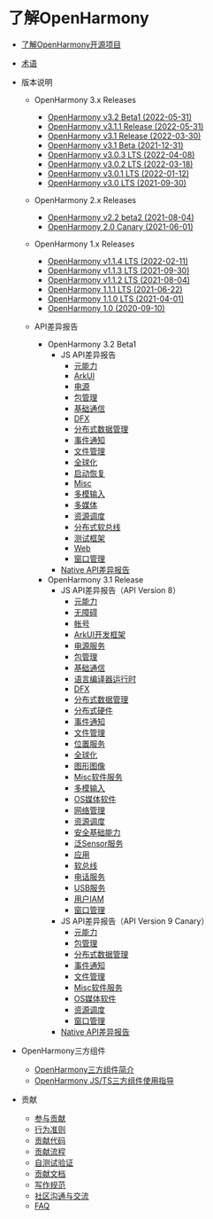 # 了解OpenHarmony

- [了解OpenHarmony开源项目](OpenHarmony-Overview_zh.md)
- [术语](glossary.md)
- 版本说明
  - OpenHarmony 3.x Releases

    -   [OpenHarmony v3.2 Beta1 (2022-05-31)](release-notes/OpenHarmony-v3.2-beta1.md)
    -   [OpenHarmony v3.1.1 Release (2022-05-31)](release-notes/OpenHarmony-v3.1.1-release.md)
    -   [OpenHarmony v3.1 Release (2022-03-30)](release-notes/OpenHarmony-v3.1-release.md)    
    -   [OpenHarmony v3.1 Beta (2021-12-31)](release-notes/OpenHarmony-v3.1-beta.md)
    -   [OpenHarmony v3.0.3 LTS (2022-04-08)](release-notes/OpenHarmony-v3.0.3-LTS.md)
    -   [OpenHarmony v3.0.2 LTS (2022-03-18)](release-notes/OpenHarmony-v3.0.2-LTS.md)
    -   [OpenHarmony v3.0.1 LTS (2022-01-12)](release-notes/OpenHarmony-v3.0.1-LTS.md)
    -   [OpenHarmony v3.0 LTS (2021-09-30)](release-notes/OpenHarmony-v3.0-LTS.md)
    
  - OpenHarmony 2.x Releases
    
    -   [OpenHarmony v2.2 beta2 (2021-08-04)](release-notes/OpenHarmony-v2.2-beta2.md)
    -   [OpenHarmony 2.0 Canary (2021-06-01)](release-notes/OpenHarmony-2-0-Canary.md)
    
  - OpenHarmony 1.x Releases 
    
    -   [OpenHarmony v1.1.4 LTS (2022-02-11)](release-notes/OpenHarmony-v1-1-4-LTS.md)
    -   [OpenHarmony v1.1.3 LTS (2021-09-30)](release-notes/OpenHarmony-v1-1-3-LTS.md)
    -   [OpenHarmony v1.1.2 LTS (2021-08-04)](release-notes/OpenHarmony-v1.1.2-LTS.md)
    -   [OpenHarmony 1.1.1 LTS (2021-06-22)](release-notes/OpenHarmony-1-1-1-LTS.md)
    -   [OpenHarmony 1.1.0 LTS (2021-04-01)](release-notes/OpenHarmony-1-1-0-LTS.md)
    -   [OpenHarmony 1.0 (2020-09-10)](release-notes/OpenHarmony-1-0.md)
  - API差异报告
    - OpenHarmony 3.2 Beta1
      - JS API差异报告
        - [元能力](release-notes/api-change/v3.2-beta/js-apidiff-ability.md)
        - [ArkUI](release-notes/api-change/v3.2-beta/js-apidiff-arkui.md)
        - [电源](release-notes/api-change/v3.2-beta/js-apidiff-battery.md)
        - [包管理](release-notes/api-change/v3.2-beta/js-apidiff-bundle.md)
        - [基础通信](release-notes/api-change/v3.2-beta/js-apidiff-communicate.md)
        - [DFX](release-notes/api-change/v3.2-beta/js-apidiff-dfx.md)
        - [分布式数据管理](release-notes/api-change/v3.2-beta/js-apidiff-distributed-data.md)
        - [事件通知](release-notes/api-change/v3.2-beta/js-apidiff-event-and-notification.md)
        - [文件管理](release-notes/api-change/v3.2-beta/js-apidiff-file-management.md)
        - [全球化](release-notes/api-change/v3.2-beta/js-apidiff-global.md)
        - [启动恢复](release-notes/api-change/v3.2-beta/js-apidiff-init.md)
        - [Misc](release-notes/api-change/v3.2-beta/js-apidiff-misc.md)
        - [多模输入](release-notes/api-change/v3.2-beta/js-apidiff-multi-modal-input.md)
        - [多媒体](release-notes/api-change/v3.2-beta/js-apidiff-multimedia.md)
        - [资源调度](release-notes/api-change/v3.2-beta/js-apidiff-resource-scheduler.md)
        - [分布式软总线](release-notes/api-change/v3.2-beta/js-apidiff-soft-bus.md)
        - [测试框架](release-notes/api-change/v3.2-beta/js-apidiff-unitest.md)
        - [Web](release-notes/api-change/v3.2-beta/js-apidiff-web.md)
        - [窗口管理](release-notes/api-change/v3.2-beta/js-apidiff-window.md)
      - [Native API差异报告](release-notes/api-change/v3.2-beta/native-apidiff-v3.2-beta.md)
    - OpenHarmony 3.1 Release
      - JS API差异报告（API Version 8）
        - [元能力](release-notes/api-change/v3.1-Release/js-apidiff-ability.md)
        - [无障碍](release-notes/api-change/v3.1-Release/js-apidiff-accessibility.md)
        - [帐号](release-notes/api-change/v3.1-Release/js-apidiff-account.md)
        - [ArkUI开发框架](release-notes/api-change/v3.1-Release/js-apidiff-ace.md)
        - [电源服务](release-notes/api-change/v3.1-Release/js-apidiff-battery.md)
        - [包管理](release-notes/api-change/v3.1-Release/js-apidiff-bundle.md)
        - [基础通信](release-notes/api-change/v3.1-Release/js-apidiff-communicate.md)
        - [语言编译器运行时](release-notes/api-change/v3.1-Release/js-apidiff-compiler-and-runtime.md)
        - [DFX](release-notes/api-change/v3.1-Release/js-apidiff-dfx.md)
        - [分布式数据管理](release-notes/api-change/v3.1-Release/js-apidiff-distributed-data.md)
        - [分布式硬件](release-notes/api-change/v3.1-Release/js-apidiff-distributed-hardware.md)
        - [事件通知](release-notes/api-change/v3.1-Release/js-apidiff-event-and-notification.md)
        - [文件管理](release-notes/api-change/v3.1-Release/js-apidiff-file-management.md)
        - [位置服务](release-notes/api-change/v3.1-Release/js-apidiff-geolocation.md)
        - [全球化](release-notes/api-change/v3.1-Release/js-apidiff-global.md)
        - [图形图像](release-notes/api-change/v3.1-Release/js-apidiff-graphic.md)
        - [Misc软件服务](release-notes/api-change/v3.1-Release/js-apidiff-misc.md)
        - [多模输入](release-notes/api-change/v3.1-Release/js-apidiff-multi-modal-input.md)
        - [OS媒体软件](release-notes/api-change/v3.1-Release/js-apidiff-multimedia.md)
        - [网络管理](release-notes/api-change/v3.1-Release/js-apidiff-network.md)
        - [资源调度](release-notes/api-change/v3.1-Release/js-apidiff-resource-scheduler.md)
        - [安全基础能力](release-notes/api-change/v3.1-Release/js-apidiff-security.md)
        - [泛Sensor服务](release-notes/api-change/v3.1-Release/js-apidiff-sensor.md)
        - [应用](release-notes/api-change/v3.1-Release/js-apidiff-settings.md)
        - [软总线](release-notes/api-change/v3.1-Release/js-apidiff-soft-bus.md)
        - [电话服务](release-notes/api-change/v3.1-Release/js-apidiff-telephony.md)
        - [USB服务](release-notes/api-change/v3.1-Release/js-apidiff-usb.md)
        - [用户IAM](release-notes/api-change/v3.1-Release/js-apidiff-user-authentication.md)
        - [窗口管理](release-notes/api-change/v3.1-Release/js-apidiff-window.md)
      - JS API差异报告（API Version 9 Canary）
        - [元能力](release-notes/api-change/v3.1-Release/js-apidiff-ability_api-9-canary.md)
        - [包管理](release-notes/api-change/v3.1-Release/js-apidiff-bundle_api-9-canary.md)
        - [分布式数据管理](release-notes/api-change/v3.1-Release/js-apidiff-distributed-data_api-9-canary.md)
        - [事件通知](release-notes/api-change/v3.1-Release/js-apidiff-event-and-notification_api-9-canary.md)
        - [文件管理](release-notes/api-change/v3.1-Release/js-apidiff-file-management_api-9-canary.md)
        - [Misc软件服务](release-notes/api-change/v3.1-Release/js-apidiff-misc_api-9-canary.md)
        - [OS媒体软件](release-notes/api-change/v3.1-Release/js-apidiff-multimedia_api-9-canary.md)
        - [资源调度](release-notes/api-change/v3.1-Release/js-apidiff-resource-scheduler_api-9-canary.md)
        - [窗口管理](release-notes/api-change/v3.1-Release/js-apidiff-window_api-9-canary.md)
      - [Native API差异报告](release-notes/api-change/v3.1-Release/native-apidiff-v3.1-release.md)

- OpenHarmony三方组件
  - [OpenHarmony三方组件简介](third-party-components/third-party-components-introduction.md)  
  - [OpenHarmony JS/TS三方组件使用指导](third-party-components/npm-third-party-guide.md)

- 贡献
  - [参与贡献](contribute/参与贡献.md)
  - [行为准则](contribute/行为准则.md)
  - [贡献代码](contribute/贡献代码.md)
  - [贡献流程](contribute/贡献流程.md)
  - [自测试验证](readme/测试子系统.md)
  - [贡献文档](contribute/贡献文档.md)
  - [写作规范](contribute/写作规范.md)
  - [社区沟通与交流](contribute/社区沟通与交流.md)
  - [FAQ](contribute/FAQ.md)